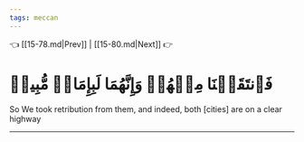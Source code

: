 ```yaml
---
tags: meccan
---
```


👈 [[15-78.md|Prev]] | [[15-80.md|Next]] 👉

# فَٱنتَقَمۡنَا مِنۡهُمۡ وَإِنَّهُمَا لَبِإِمَامٖ مُّبِينٖ

So We took retribution from them, and indeed, both [cities] are on a clear highway

---

